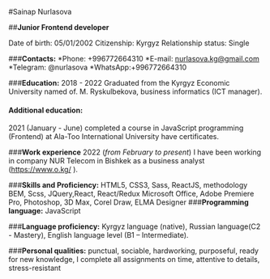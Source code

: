 #Sainap Nurlasova

##**Junior Frontend developer**

Date of birth: 05/01/2002
Citizenship: Kyrgyz
Relationship status: Single

###**Contacts:**
*Phone: +996772664310
*E-mail: nurlasova.kg@gmail.com
*Telegram: @nurlasova
*WhatsApp:+996772664310

###**Education:**
2018 - 2022 Graduated from the Kyrgyz Economic University named of. M. Ryskulbekova, business informatics (ICT manager).

#### **Additional education:**
2021 (January - June) completed a course in JavaScript programming (Frontend) at Ala-Too International University have certificates.

###**Work experience**
2022 (_from February to present_) I have been working in company NUR Telecom in Bishkek as a business analyst (https://www.o.kg/ ).

###**Skills and Proficiency:**
HTML5, CSS3, Sass, ReactJS, methodology BEM, Scss, JQuery,React, React/Redux
Microsoft Office, Adobe Premiere Pro, Photoshop, 3D Max, Corel Draw, ELMA Designer
###**Programming language:** JavaScript

###**Language proficiency:**
Kyrgyz language (native), Russian language(С2 - Mastery), English language level (B1 – Intermediate).

###**Personal qualities:** punctual, sociable, hardworking, purposeful, ready for new knowledge, I complete all assignments on time,  attentive to details, stress-resistant


 

